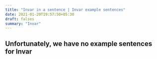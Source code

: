 ```yaml
---
title: "Invar in a sentence | Invar example sentences"
date: 2021-01-20T19:57:50+05:30
draft: falses
summary: "Invar"
---
```

## Unfortunately, we have no example sentences for Invar                 

